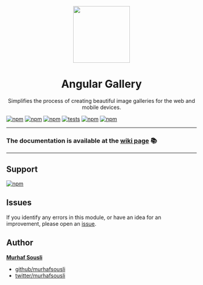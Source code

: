 <p align="center">
  <img width="150px" src="https://user-images.githubusercontent.com/8130692/36171173-ad0da54c-1112-11e8-85bf-843c5f70efdc.png" style="max-width:100%;">
</p>
<h1 align="center">Angular Gallery</h1>

<p align="center">Simplifies the process of creating beautiful image galleries for the web and mobile devices.</p>


[![npm](https://img.shields.io/badge/demo-online-ed1c46.svg)](https://murhafsousli.github.io/ngx-gallery/)
[![npm](https://img.shields.io/badge/stackblitz-online-orange.svg)](https://stackblitz.com/edit/ngx-gallery)
[![npm](https://img.shields.io/npm/v/ng-gallery.svg?maxAge=2592000?style=plastic)](https://www.npmjs.com/package/ng-gallery)
[![tests](https://github.com/MurhafSousli/ngx-gallery/workflows/tests/badge.svg)](https://github.com/MurhafSousli/ngx-gallery/actions?query=workflow%3Atests)
[![npm](https://img.shields.io/npm/dt/ng-gallery.svg?maxAge=2592000?style=plastic)](https://www.npmjs.com/package/ng-gallery)
[![npm](https://img.shields.io/npm/l/express.svg?maxAge=2592000)](/LICENSE)


___

### The documentation is available at the [wiki page](https://github.com/MurhafSousli/ngx-gallery/wiki) 📚

___


## Support

[![npm](https://c5.patreon.com/external/logo/become_a_patron_button.png)](https://www.patreon.com/bePatron?u=5594898)

## Issues

If you identify any errors in this module, or have an idea for an improvement, please open an [issue](https://github.com/MurhafSousli/ngx-gallery/issues).

## Author

**[Murhaf Sousli](http://murhafsousli.com)**

- [github/murhafsousli](https://github.com/MurhafSousli)
- [twitter/murhafsousli](https://twitter.com/MurhafSousli)
